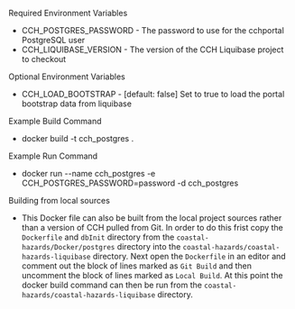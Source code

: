 Required Environment Variables
- CCH_POSTGRES_PASSWORD - The password to use for the cchportal PostgreSQL user
- CCH_LIQUIBASE_VERSION - The version of the CCH Liquibase project to checkout

Optional Environment Variables
- CCH_LOAD_BOOTSTRAP - [default: false] Set to true to load the portal bootstrap data from liquibase

Example Build Command
- docker build -t cch_postgres .

Example Run Command
- docker run --name cch_postgres -e CCH_POSTGRES_PASSWORD=password -d cch_postgres

Building from local sources
- This Docker file can also be built from the local project sources rather than a version of CCH pulled from Git. In order to do this frist copy the `Dockerfile` and `dbInit` directory from the `coastal-hazards/Docker/postgres` directory into the `coastal-hazards/coastal-hazards-liquibase` directory. Next open the `Dockerfile` in an editor and comment out the block of lines marked as `Git Build` and then uncomment the block of lines marked as `Local Build`. At this point the docker build command can then be run from the `coastal-hazards/coastal-hazards-liquibase` directory.